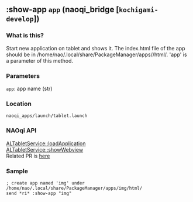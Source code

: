 ## :show-app `app` (naoqi_bridge [`kochigami-develop`])

### What is this?

Start new application on tablet and shows it. The index.html file of the app should be in /home/nao/.local/share/PackageManager/apps/<app>/html/. 'app' is a parameter of this method.

### Parameters

`app`: app name (str)

### Location

`naoqi_apps/launch/tablet.launch`  

### NAOqi API

[ALTabletService::loadApplication](http://doc.aldebaran.com/2-5/naoqi/core/altabletservice-api.html#ALTabletService::loadApplication__ssCR)  
[ALTabletService::showWebview](http://doc.aldebaran.com/2-5/naoqi/core/altabletservice-api.html#altabletservice-showwebview1)  
Related PR is [here](https://github.com/ros-naoqi/naoqi_bridge/pull/52)

### Sample

```
; create app named 'img' under /home/nao/.local/share/PackageManager/apps/img/html/
send *ri* :show-app "img"
```
